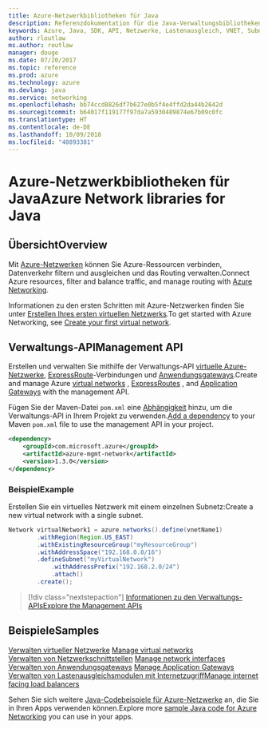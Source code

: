 ```yaml
---
title: Azure-Netzwerkbibliotheken für Java
description: Referenzdokumentation für die Java-Verwaltungsbibliotheken für Azure-Netzwerke
keywords: Azure, Java, SDK, API, Netzwerke, Lastenausgleich, VNET, Subnetz
author: rloutlaw
ms.author: routlaw
manager: douge
ms.date: 07/20/2017
ms.topic: reference
ms.prod: azure
ms.technology: azure
ms.devlang: java
ms.service: networking
ms.openlocfilehash: bb74ccd8826df7b627e0b5f4e4ffd2da44b2642d
ms.sourcegitcommit: b64017f119177f97da7a5930489874e67b09c0fc
ms.translationtype: HT
ms.contentlocale: de-DE
ms.lasthandoff: 10/09/2018
ms.locfileid: "48893381"
---
```

# <a name="azure-network-libraries-for-java"></a><span data-ttu-id="81760-104">Azure-Netzwerkbibliotheken für Java</span><span class="sxs-lookup"><span data-stu-id="81760-104">Azure Network libraries for Java</span></span>

## <a name="overview"></a><span data-ttu-id="81760-105">Übersicht</span><span class="sxs-lookup"><span data-stu-id="81760-105">Overview</span></span>

<span data-ttu-id="81760-106">Mit [Azure-Netzwerken](/azure/networking/networking-overview) können Sie Azure-Ressourcen verbinden, Datenverkehr filtern und ausgleichen und das Routing verwalten.</span><span class="sxs-lookup"><span data-stu-id="81760-106">Connect Azure resources, filter and balance traffic, and manage routing with [Azure Networking](/azure/networking/networking-overview).</span></span>

<span data-ttu-id="81760-107">Informationen zu den ersten Schritten mit Azure-Netzwerken finden Sie unter [Erstellen Ihres ersten virtuellen Netzwerks](/azure/virtual-network/virtual-network-get-started-vnet-subnet).</span><span class="sxs-lookup"><span data-stu-id="81760-107">To get started with Azure Networking, see [Create your first virtual network](/azure/virtual-network/virtual-network-get-started-vnet-subnet).</span></span>

## <a name="management-api"></a><span data-ttu-id="81760-108">Verwaltungs-API</span><span class="sxs-lookup"><span data-stu-id="81760-108">Management API</span></span>

<span data-ttu-id="81760-109">Erstellen und verwalten Sie mithilfe der Verwaltungs-API [virtuelle Azure-Netzwerke](/azure/virtual-network/virtual-networks-overview), [ExpressRoute](/azure/expressroute/)-Verbindungen und [Anwendungsgateways](/azure/application-gateway/).</span><span class="sxs-lookup"><span data-stu-id="81760-109">Create and manage Azure [virtual networks](/azure/virtual-network/virtual-networks-overview) , [ExpressRoutes](/azure/expressroute/) , and [Application Gateways](/azure/application-gateway/) with the management API.</span></span>

<span data-ttu-id="81760-110">Fügen Sie der Maven-Datei `pom.xml` eine [Abhängigkeit](https://maven.apache.org/guides/getting-started/index.html#How_do_I_use_external_dependencies) hinzu, um die Verwaltungs-API in Ihrem Projekt zu verwenden.</span><span class="sxs-lookup"><span data-stu-id="81760-110">[Add a dependency](https://maven.apache.org/guides/getting-started/index.html#How_do_I_use_external_dependencies) to your Maven `pom.xml` file to use the management API in your project.</span></span>  

```XML
<dependency>
    <groupId>com.microsoft.azure</groupId>
    <artifactId>azure-mgmt-network</artifactId>
    <version>1.3.0</version>
</dependency>
```   

### <a name="example"></a><span data-ttu-id="81760-111">Beispiel</span><span class="sxs-lookup"><span data-stu-id="81760-111">Example</span></span>

<span data-ttu-id="81760-112">Erstellen Sie ein virtuelles Netzwerk mit einem einzelnen Subnetz:</span><span class="sxs-lookup"><span data-stu-id="81760-112">Create a new virtual network with a single subnet.</span></span>

```java
Network virtualNetwork1 = azure.networks().define(vnetName1)
        .withRegion(Region.US_EAST)
        .withExistingResourceGroup("myResourceGroup")
        .withAddressSpace("192.168.0.0/16")
        .defineSubnet("myVirtualNetwork")
            .withAddressPrefix("192.168.2.0/24")
            .attach()
        .create();
```

> [!div class="nextstepaction"]
> [<span data-ttu-id="81760-113">Informationen zu den Verwaltungs-APIs</span><span class="sxs-lookup"><span data-stu-id="81760-113">Explore the Management APIs</span></span>](/java/api/overview/azure/networking/management)

## <a name="samples"></a><span data-ttu-id="81760-114">Beispiele</span><span class="sxs-lookup"><span data-stu-id="81760-114">Samples</span></span>

<span data-ttu-id="81760-115">[Verwalten virtueller Netzwerke](https://github.com/Azure-Samples/network-java-manage-virtual-network) </span><span class="sxs-lookup"><span data-stu-id="81760-115">[Manage virtual networks](https://github.com/Azure-Samples/network-java-manage-virtual-network) </span></span>  
<span data-ttu-id="81760-116">[Verwalten von Netzwerkschnittstellen](https://github.com/Azure-Samples/network-java-manage-network-interface) </span><span class="sxs-lookup"><span data-stu-id="81760-116">[Manage network interfaces](https://github.com/Azure-Samples/network-java-manage-network-interface) </span></span>  
<span data-ttu-id="81760-117">[Verwalten von Anwendungsgateways](https://github.com/Azure-Samples/application-gateway-java-manage-simple-application-gateways) </span><span class="sxs-lookup"><span data-stu-id="81760-117">[Manage Application Gateways](https://github.com/Azure-Samples/application-gateway-java-manage-simple-application-gateways) </span></span>  
[<span data-ttu-id="81760-118">Verwalten von Lastenausgleichsmodulen mit Internetzugriff</span><span class="sxs-lookup"><span data-stu-id="81760-118">Manage internet facing load balancers</span></span>](https://github.com/Azure-Samples/network-java-manage-internet-facing-load-balancers)   

<span data-ttu-id="81760-119">Sehen Sie sich weitere [Java-Codebeispiele für Azure-Netzwerke](https://azure.microsoft.com/resources/samples/?platform=java&term=network) an, die Sie in Ihren Apps verwenden können.</span><span class="sxs-lookup"><span data-stu-id="81760-119">Explore more [sample Java code for Azure Networking](https://azure.microsoft.com/resources/samples/?platform=java&term=network) you can use in your apps.</span></span>

